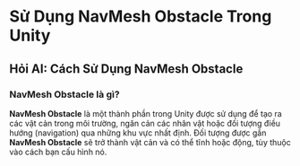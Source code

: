 # Sử Dụng NavMesh Obstacle Trong Unity

## Hỏi AI: Cách Sử Dụng NavMesh Obstacle

### NavMesh Obstacle là gì?

**NavMesh Obstacle** là một thành phần trong Unity được sử dụng để tạo ra các vật cản trong môi trường, ngăn cản các nhân vật hoặc đối tượng điều hướng (navigation) qua những khu vực nhất định. Đối tượng được gắn **NavMesh Obstacle** sẽ trở thành vật cản và có thể tĩnh hoặc động, tùy thuộc vào cách bạn cấu hình nó.
